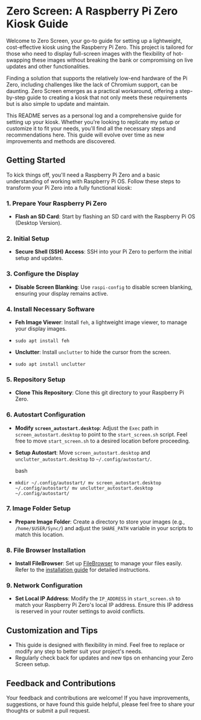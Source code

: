 
# Zero Screen: A Raspberry Pi Zero Kiosk Guide

Welcome to Zero Screen, your go-to guide for setting up a lightweight, cost-effective kiosk using the Raspberry Pi Zero. This project is tailored for those who need to display full-screen images with the flexibility of hot-swapping these images without breaking the bank or compromising on live updates and other functionalities.

Finding a solution that supports the relatively low-end hardware of the Pi Zero, including challenges like the lack of Chromium support, can be daunting. Zero Screen emerges as a practical workaround, offering a step-by-step guide to creating a kiosk that not only meets these requirements but is also simple to update and maintain.

This README serves as a personal log and a comprehensive guide for setting up your kiosk. Whether you're looking to replicate my setup or customize it to fit your needs, you'll find all the necessary steps and recommendations here. This guide will evolve over time as new improvements and methods are discovered.

## Getting Started

To kick things off, you'll need a Raspberry Pi Zero and a basic understanding of working with Raspberry Pi OS. Follow these steps to transform your Pi Zero into a fully functional kiosk:

### 1. Prepare Your Raspberry Pi Zero

-   **Flash an SD Card**: Start by flashing an SD card with the Raspberry Pi OS (Desktop Version).

### 2. Initial Setup

-   **Secure Shell (SSH) Access**: SSH into your Pi Zero to perform the initial setup and updates.

### 3. Configure the Display

-   **Disable Screen Blanking**: Use `raspi-config` to disable screen blanking, ensuring your display remains active.

### 4. Install Necessary Software

-   **Feh Image Viewer**: Install `feh`, a lightweight image viewer, to manage your display images.
    

-   `sudo apt install feh` 
    
-   **Unclutter**: Install `unclutter` to hide the cursor from the screen.
    

-   `sudo apt install unclutter` 
    

### 5. Repository Setup

-   **Clone This Repository**: Clone this git directory to your Raspberry Pi Zero.

### 6. Autostart Configuration

-   **Modify `screen_autostart.desktop`**: Adjust the `Exec` path in `screen_autostart.desktop` to point to the `start_screen.sh` script. Feel free to move `start_screen.sh` to a desired location before proceeding.
-   **Setup Autostart**: Move `screen_autostart.desktop` and `unclutter_autostart.desktop` to `~/.config/autostart/`.
    
    bash
    

-   `mkdir ~/.config/autostart/
    mv screen_autostart.desktop ~/.config/autostart/
    mv unclutter_autostart.desktop ~/.config/autostart/` 
    

### 7. Image Folder Setup

-   **Prepare Image Folder**: Create a directory to store your images (e.g., `/home/$USER/Sync/`) and adjust the `SHARE_PATH` variable in your scripts to match this location.

### 8. File Browser Installation

-   **Install FileBrowser**: Set up [FileBrowser](https://github.com/filebrowser/filebrowser) to manage your files easily. Refer to the [installation guide](https://filebrowser.org/installation) for detailed instructions.

### 9. Network Configuration

-   **Set Local IP Address**: Modify the `IP_ADDRESS` in `start_screen.sh` to match your Raspberry Pi Zero's local IP address. Ensure this IP address is reserved in your router settings to avoid conflicts.

## Customization and Tips

-   This guide is designed with flexibility in mind. Feel free to replace or modify any step to better suit your project's needs.
-   Regularly check back for updates and new tips on enhancing your Zero Screen setup.

## Feedback and Contributions

Your feedback and contributions are welcome! If you have improvements, suggestions, or have found this guide helpful, please feel free to share your thoughts or submit a pull request.
